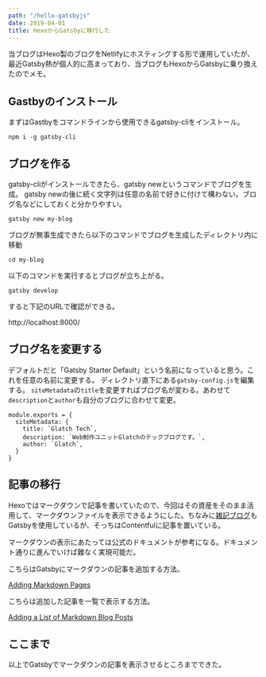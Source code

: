 ```yaml
---
path: "/hello-gatsbyjs"
date: 2019-04-01
title: HexoからGatsbyに移行した
---
```


当ブログはHexo製のブログをNetlifyにホスティングする形で運用していたが、最近Gatsby熱が個人的に高まっており、当ブログもHexoからGatsbyに乗り換えたのでメモ。

## Gastbyのインストール
まずはGastbyをコマンドラインから使用できるgatsby-cliをインストール。

```
npm i -g gatsby-cli
```

## ブログを作る
gatsby-cliがインストールできたら、gatsby newというコマンドでブログを生成。
gatsby newの後に続く文字列は任意の名前で好きに付けて構わない。ブログ名などにしておくと分かりやすい。

```
gatsby new my-blog
```

ブログが無事生成できたら以下のコマンドでブログを生成したディレクトリ内に移動

```
cd my-blog
```

以下のコマンドを実行するとブログが立ち上がる。

```
gatsby develop
```

すると下記のURLで確認ができる。

http://localhost:8000/

## ブログ名を変更する
デフォルトだと「Gatsby Starter Default」という名前になっていると思う。これを任意の名前に変更する。
ディレクトリ直下にある`gatsby-config.js`を編集する。
`siteMetadata`の`title`を変更すればブログ名が変わる。あわせて`description`と`author`も自分のブログに合わせて変更。

```
module.exports = {
  siteMetadata: {
    title: `Glatch Tech`,
    description: `Web制作ユニットGlatchのテックブログです。`,
    author: `Glatch`,
  }
}
```

## 記事の移行
Hexoではマークダウンで記事を書いていたので、今回はその資産をそのまま活用して、マークダウンファイルを表示できるようにした。ちなみに[雑記ブログ](https://suginoki45.netlify.com/)もGatsbyを使用しているが、そっちはContentfulに記事を置いている。

マークダウンの表示にあたっては公式のドキュメントが参考になる。ドキュメント通りに進んでいけば難なく実現可能だ。

こちらはGatsbyにマークダウンの記事を追加する方法。

[Adding Markdown Pages](https://www.gatsbyjs.org/docs/adding-markdown-pages/)

こちらは追加した記事を一覧で表示する方法。

[Adding a List of Markdown Blog Posts](https://www.gatsbyjs.org/docs/adding-a-list-of-markdown-blog-posts/)

## ここまで
以上でGatsbyでマークダウンの記事を表示させるところまでできた。